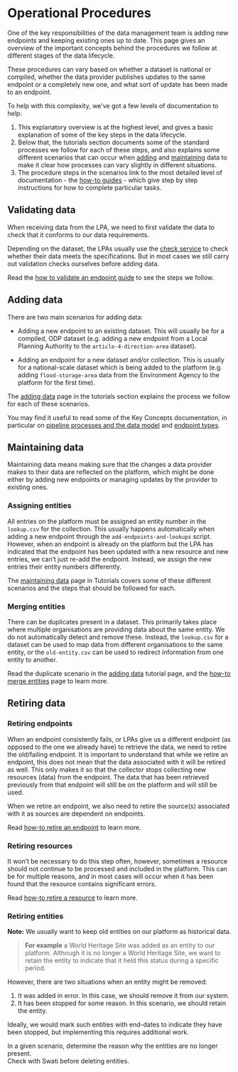 # Operational Procedures

One of the key responsibilities of the data management team is adding new endpoints and keeping existing ones up to date. This page gives an overview of the important concepts behind the procedures we follow at different stages of the data lifecycle.

These procedures can vary based on whether a dataset is national or compiled, whether the data provider publishes updates to the same endpoint or a completely new one, and what sort of update has been made to an endpoint.

To help with this complexity, we've got a few levels of documentation to help:

1. This explanatory overview is at the highest level, and gives a basic explanation of some of the key steps in the data lifecycle.
2. Below that, the tutorials section documents some of the standard processes we follow for each of these steps, and also explains some different scenarios that can occur when [adding](Adding-Data) and [maintaining](Maintaining-Data) data to make it clear how processes can vary slightly in different situations.
3. The procedure steps in the scenarios link to the most detailed level of documentation - the [how-to guides](How-to-guides) - which give step by step instructions for how to complete particular tasks.

## Validating data

When receiving data from the LPA, we need to first validate the data to check that it conforms to our data requirements.

Depending on the dataset, the LPAs usually use the [check service](https://submit.planning.data.gov.uk/check/) to check whether their data meets the specifications. But in most cases we still carry out validation checks ourselves before adding data.

Read the [how to validate an endpoint guide](Validate-an-endpoint) to see the steps we follow.

## Adding data

There are two main scenarios for adding data:

- Adding a new endpoint to an existing dataset. This will usually be for a compiled, ODP dataset (e.g. adding a new endpoint from a Local Planning Authority to the `article-4-direction-area` dataset).

- Adding an endpoint for a new dataset and/or collection. This is usually for a national-scale dataset which is being added to the platform (e.g. adding `flood-storage-area` data from the Environment Agency to the platform for the first time).

The [adding data](../Tutorials/Adding-Data.md) page in the tutorials section explains the process we follow for each of these scenarios.

You may find it useful to read some of the Key Concepts documentation, in particular on [pipeline processes and the data model](../Explanation/Key-Concepts/pipeline-processes.md) and [endpoint types](../Explanation/Key-Concepts/Endpoint-types.md).

## Maintaining data

Maintaining data means making sure that the changes a data provider makes to their data are reflected on the platform, which might be done either by adding new endpoints or managing updates by the provider to existing ones.

### Assigning entities

All entries on the platform must be assigned an entity number in the `lookup.csv` for the collection. This usually happens automatically when adding a new endpoint through the `add-endpoints-and-lookups` script. However, when an endpoint is already on the platform but the LPA has indicated that the endpoint has been updated with a new resource and new entries, we can’t just re-add the endpoint. Instead, we assign the new entries their entity numbers differently.

The [maintaining data](../Tutorials/Maintaining-Data.md) page in Tutorials covers some of these different scenarios and the steps that should be followed for each.


### Merging entities

There can be duplicates present in a dataset. This primarily takes place where multiple organisations are providing data about the same entity. We do not automatically detect and remove these. Instead, the `lookup.csv` for a dataset can be used to map data from different organisations to the same entity, or the `old-entity.csv` can be used to redirect information from one entity to another.

Read the duplicate scenario in the [adding data](../Tutorials/Adding-Data.md) tutorial page, and the [how-to merge entities](../How-To-Guides/Maintaining/Merge-entities.md) page to learn more.

## Retiring data

### Retiring endpoints

When an endpoint consistently fails, or LPAs give us a different endpoint (as opposed to the one we already have) to retrieve the data, we need to retire the old/failing endpoint. It is important to understand that while we retire an endpoint, this does not mean that the data associated with it will be retired as well. This only makes it so that the collector stops collecting new resources (data) from the endpoint. The data that has been retrieved previously from that endpoint will still be on the platform and will still be used.

When we retire an endpoint, we also need to retire the source(s) associated with it as sources are dependent on endpoints.

Read [how-to retire an endpoint](../How-To-Guides/Retiring/Retire-endpoints.md) to learn more.

### Retiring resources

It won’t be necessary to do this step often, however, sometimes a resource should not continue to be processed and included in the platform. This can be for multiple reasons, and in most cases will occur when it has been found that the resource contains significant errors.

Read [how-to retire a resource](../How-To-Guides/Retiring/Retire-resources.md) to learn more.

### Retiring entities

**Note:** We usually want to keep old entities on our platform as historical data. 

> **For example** a World Heritage Site was added as an entity to our platform. Although it is no longer a World Heritage Site, we want to retain the entity to indicate that it held this status during a specific period.

However, there are two situations when an entity might be removed:

1. It was added in error. In this case, we should remove it from our system.
2. It has been stopped for some reason. In this scenario, we should retain the entity.  


Ideally, we would mark such entities with end-dates to indicate they have been stopped, but implementing this requires additional work.

In a given scenario, determine the reason why the entities are no longer present.  
Check with Swati before deleting entities.

